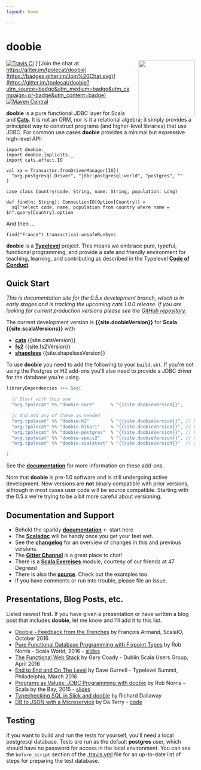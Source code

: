 ```yaml
---
layout: home

---
```

# doobie

<img align="right" src="https://cdn.rawgit.com/tpolecat/doobie/series/0.5.x/doobie_logo.svg" height="150px" style="padding-left: 20px"/>

[![Travis CI](https://travis-ci.org/tpolecat/doobie.svg?branch=series%2F0.5.x)](https://travis-ci.org/tpolecat/doobie)
[![Join the chat at https://gitter.im/tpolecat/doobie](https://badges.gitter.im/Join%20Chat.svg)](https://gitter.im/tpolecat/doobie?utm_source=badge&utm_medium=badge&utm_campaign=pr-badge&utm_content=badge)
[![Maven Central](https://img.shields.io/maven-central/v/org.tpolecat/doobie-core_2.12.svg)](https://maven-badges.herokuapp.com/maven-central/org.tpolecat/doobie-core_2.12)


**doobie** is a pure functional JDBC layer for Scala and [**Cats**](http://typelevel.org/cats/). It is not an ORM, nor is it a relational algebra; it simply provides a principled way to construct programs (and higher-level libraries) that use JDBC. For common use cases **doobie** provides a minimal but expressive high-level API:

```tut:silent
import doobie._
import doobie.implicits._
import cats.effect.IO

val xa = Transactor.fromDriverManager[IO](
  "org.postgresql.Driver", "jdbc:postgresql:world", "postgres", ""
)

case class Country(code: String, name: String, population: Long)

def find(n: String): ConnectionIO[Option[Country]] =
  sql"select code, name, population from country where name = $n".query[Country].option
```

And then …

```tut
find("France").transact(xa).unsafeRunSync
```

**doobie** is a [**Typelevel**](http://typelevel.org/) project. This means we embrace pure, typeful, functional programming, and provide a safe and friendly environment for teaching, learning, and contributing as described in the Typelevel [**Code of Conduct**](http://typelevel.org/conduct.html).

## Quick Start

*This is documentation site for the 0.5.x development branch, which is in early stages and is tracking the upcoming cats 1.0.0 release. If you are looking for current production versions please see the [GitHub repository](https://github.com/tpolecat/doobie).*

The current development version is **{{site.doobieVersion}}** for **Scala {{site.scalaVersions}}** with

- [**cats**](http://typelevel.org/cats/) {{site.catsVersion}}
- [**fs2**](https://github.com/functional-streams-for-scala/fs2) {{site.fs2Version}}
- [**shapeless**](https://github.com/milessabin/shapeless) {{site.shapelessVersion}}

To use **doobie** you need to add the following to your `build.sbt`. If you're not using the Postgres or H2 add-ons you'll also need to provide a JDBC driver for the database you're using.

```scala
libraryDependencies ++= Seq(

  // Start with this one
  "org.tpolecat" %% "doobie-core"      % "{{site.doobieVersion}}",

  // And add any of these as needed
  "org.tpolecat" %% "doobie-h2"        % "{{site.doobieVersion}}", // H2 driver {{site.h2Version}} + type mappings.
  "org.tpolecat" %% "doobie-hikari"    % "{{site.doobieVersion}}", // HikariCP transactor.
  "org.tpolecat" %% "doobie-postgres"  % "{{site.doobieVersion}}", // Postgres driver {{site.postgresVersion}} + type mappings.
  "org.tpolecat" %% "doobie-specs2"    % "{{site.doobieVersion}}", // Specs2 support for typechecking statements.
  "org.tpolecat" %% "doobie-scalatest" % "{{site.doobieVersion}}"  // ScalaTest support for typechecking statements.

)
```

See the [**documentation**](docs/01-Introduction.html) for more information on these add-ons.

Note that **doobie** is pre-1.0 software and is still undergoing active development. New versions are **not** binary compatible with prior versions, although in most cases user code will be source compatible. Starting with the 0.5.x we're trying to be a bit more careful about versioning.

## Documentation and Support

- Behold the sparkly [**documentation**](docs/01-Introduction.html) ← start here
- The [**Scaladoc**](https://www.javadoc.io/doc/org.tpolecat/doobie-core_2.12) will be handy once you get your feet wet.
- See the [**changelog**](https://github.com/tpolecat/doobie/blob/series/0.5.x/CHANGELOG.md) for an overview of changes in this and previous versions.
- The [**Gitter Channel**](https://gitter.im/tpolecat/doobie) is a great place to chat!
- There is a [**Scala Exercises**](https://www.scala-exercises.org/) module, courtesy of our friends at 47 Degrees!
- There is also the [**source**](https://github.com/tpolecat/doobie). Check out the examples too.
- If you have comments or run into trouble, please file an issue.

## Presentations, Blog Posts, etc.

Listed newest first. If you have given a presentation or have written a blog post that includes **doobie**, let me know and I'll add it to this list.

- [Doobie - Feedback from the Trenches](http://fr.slideshare.net/normation/doobie-feedbacks-from-the-trenches-scalaio-2016) by François Armand, ScalaIO, October 2016
- [Pure Functional Database Programming with Fixpoint Types](https://www.youtube.com/watch?v=7xSfLPD6tiQ) by Rob Norris - Scala World, 2016 - [slides](http://tpolecat.github.io/presentations/sw2016/slides.html#1)
- [The Functional Web Stack](http://www.lyranthe.org/presentations/http4s_doobie_circe.pdf) by Gary Coady - Dublin Scala Users Group, April 2016
- [End to End and On The Level](https://www.youtube.com/watch?v=lMW_yMkxX4Q&list=PL_5uJkfWNxdkQd7FbN1whrTOsJPMgHgLg&index=2) by Dave Gurnell - Typelevel Summit, Philadelphia, March 2016
- [Programs as Values: JDBC Programming with doobie](https://www.youtube.com/watch?v=M5MF6M7FHPo) by Rob Norris - Scala by the Bay, 2015 - [slides](http://tpolecat.github.io/assets/sbtb-slides.pdf)
- [Typechecking SQL in Slick and doobie](http://underscore.io/blog/posts/2015/05/28/typechecking-sql.html) by Richard Dallaway
- [DB to JSON with a Microservice](http://da_terry.bitbucket.org/slides/presentation-scalasyd-functional-jdbc-http/#/) by Da Terry - [code](https://bitbucket.org/da_terry/scalasyd-doobie-http4s)

## Testing

If you want to build and run the tests for yourself, you'll need a local postgresql database. Tests are run as the default **postgres** user, which should have no password for access in the local environment. You can see the `before_script` section of the [.travis.yml](./.travis.yml) file for an up-to-date list of steps for preparing the test database.
